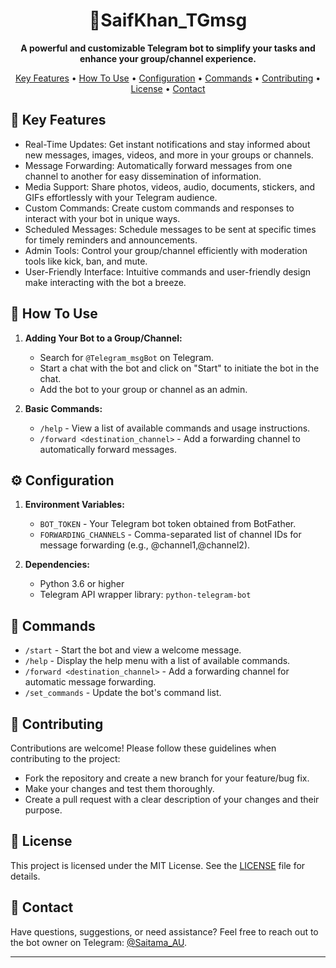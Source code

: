 <h1 align="center">🤖SaifKhan_TGmsg</h1>

<p align="center">
  <b>A powerful and customizable Telegram bot to simplify your tasks and enhance your group/channel experience.</b>
</p>

<p align="center">
  <a href="#key-features">Key Features</a> •
  <a href="#how-to-use">How To Use</a> •
  <a href="#configuration">Configuration</a> •
  <a href="#commands">Commands</a> •
  <a href="#contributing">Contributing</a> •
  <a href="#license">License</a> •
  <a href="#contact">Contact</a>
</p>

## 🚀 Key Features

- Real-Time Updates: Get instant notifications and stay informed about new messages, images, videos, and more in your groups or channels.
- Message Forwarding: Automatically forward messages from one channel to another for easy dissemination of information.
- Media Support: Share photos, videos, audio, documents, stickers, and GIFs effortlessly with your Telegram audience.
- Custom Commands: Create custom commands and responses to interact with your bot in unique ways.
- Scheduled Messages: Schedule messages to be sent at specific times for timely reminders and announcements.
- Admin Tools: Control your group/channel efficiently with moderation tools like kick, ban, and mute.
- User-Friendly Interface: Intuitive commands and user-friendly design make interacting with the bot a breeze.

## 📖 How To Use

1. **Adding Your Bot to a Group/Channel:**
   - Search for `@Telegram_msgBot` on Telegram.
   - Start a chat with the bot and click on "Start" to initiate the bot in the chat.
   - Add the bot to your group or channel as an admin.

2. **Basic Commands:**
   - `/help` - View a list of available commands and usage instructions.
   - `/forward <destination_channel>` - Add a forwarding channel to automatically forward messages.

## ⚙️ Configuration

1. **Environment Variables:**
   - `BOT_TOKEN` - Your Telegram bot token obtained from BotFather.
   - `FORWARDING_CHANNELS` - Comma-separated list of channel IDs for message forwarding (e.g., @channel1,@channel2).

2. **Dependencies:**
   - Python 3.6 or higher
   - Telegram API wrapper library: `python-telegram-bot`

## 🤖 Commands

- `/start` - Start the bot and view a welcome message.
- `/help` - Display the help menu with a list of available commands.
- `/forward <destination_channel>` - Add a forwarding channel for automatic message forwarding.
- `/set_commands` - Update the bot's command list.

## 🤝 Contributing

Contributions are welcome! Please follow these guidelines when contributing to the project:
- Fork the repository and create a new branch for your feature/bug fix.
- Make your changes and test them thoroughly.
- Create a pull request with a clear description of your changes and their purpose.

## 📄 License

This project is licensed under the MIT License. See the [LICENSE](LICENSE) file for details.

## 📧 Contact

Have questions, suggestions, or need assistance? Feel free to reach out to the bot owner on Telegram: [@Saitama_AU](https://t.me/Saitama_AU).

---
